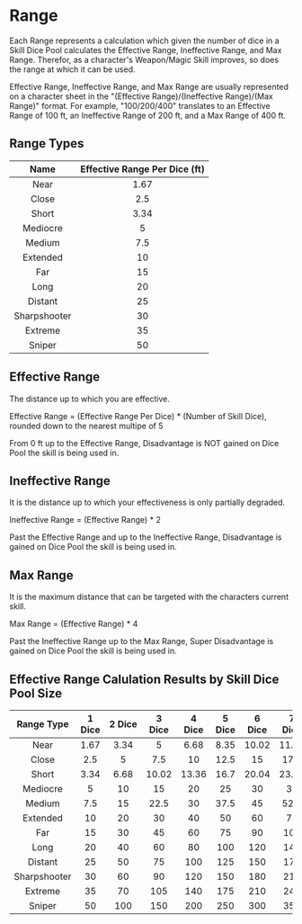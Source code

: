 # Range

Each Range represents a calculation which given the number of dice in a Skill Dice Pool calculates the Effective Range, Ineffective Range, and Max Range. Therefor, as a character's Weapon/Magic Skill improves, so does the range at which it can be used.

Effective Range, Ineffective Range, and Max Range are usually represented on a character sheet in the "(Effective Range)/(Ineffective Range)/(Max Range)" format. For example, "100/200/400" translates to an Effective Range of 100 ft, an Ineffective Range of 200 ft, and a Max Range of 400 ft.

## Range Types

|     Name     | Effective Range Per Dice (ft) |
| :----------: | :---------------------------: |
|     Near     |             1.67             |
|    Close    |              2.5              |
|    Short    |             3.34             |
|   Mediocre   |               5               |
|    Medium    |              7.5              |
|   Extended   |              10              |
|     Far     |              15              |
|     Long     |              20              |
|   Distant   |              25              |
| Sharpshooter |              30              |
|   Extreme   |              35              |
|    Sniper    |              50              |

## Effective Range

The distance up to which you are effective.

Effective Range = (Effective Range Per Dice) * (Number of Skill Dice), rounded down to the nearest multipe of 5

From 0 ft up to the Effective Range, Disadvantage is NOT gained on Dice Pool the skill is being used in.

## Ineffective Range

It is the distance up to which your effectiveness is only partially degraded.

Ineffective Range = (Effective Range) * 2

Past the Effective Range and up to the Ineffective Range, Disadvantage is gained on Dice Pool the skill is being used in.

## Max Range

It is the maximum distance that can be targeted with the characters current skill.

Max Range = (Effective Range) * 4

Past the Ineffective Range up to the Max Range, Super Disadvantage is gained on Dice Pool the skill is being used in.

## Effective Range Calulation Results by Skill Dice Pool Size

|  Range Type  | 1 Dice | 2 Dice | 3 Dice | 4 Dice | 5 Dice | 6 Dice | 7 Dice | 8 Dice | 9 Dice | 10 Dice | 11 Dice | 12 Dice | 13 Dice |
| :----------: | :----: | :-----: | :----: | :----: | :----: | :----: | :----: | :----: | :----: | :-----: | :-----: | :-----: | :-----: |
|     Near     |  1.67  |  3.34  |   5   |  6.68  |  8.35  | 10.02 | 11.69 | 13.36 | 15.03 |  16.7  |  18.37  |  20.04  |  21.71  |
|    Close    |  2.5  |    5    |  7.5  |   10   |  12.5  |   15   |  17.5  |   20   |  22.5  |   25   |  27.5  |   30   |  32.5  |
|    Short    |  3.34  |  6.68  | 10.02 | 13.36 |  16.7  | 20.04 | 23.38 | 26.72 | 30.06 |  34.40  |  36.74  |  40.08  |  43.42  |
|   Mediocre   |   5   |   10   |   15   |   20   |   25   |   30   |   35   |   40   |   45   |   50   |   55   |   60   |   65   |
|    Medium    |  7.5  |   15   |  22.5  |   30   |  37.5  |   45   |  52.5  |   60   |  67.5  |   75   |  82.5  |   90   |  97.5  |
|   Extended   |   10   |   20   |   30   |   40   |   50   |   60   |   70   |   80   |   90   |   100   |   110   |   120   |   130   |
|     Far     |   15   |   30   |   45   |   60   |   75   |   90   |  105  |  120  |  135  |   150   |   165   |   180   |   195   |
|     Long     |   20   |   40   |   60   |   80   |  100  |  120  |  140  |  160  |  180  |   200   |   220   |   240   |   260   |
|   Distant   |   25   |   50   |   75   |  100  |  125  |  150  |  175  |  200  |  225  |   250   |   275   |   300   |   325   |
| Sharpshooter |   30   |   60   |   90   |  120  |  150  |  180  |  210  |  240  |  270  |   300   |   330   |   360   |   390   |
|   Extreme   |   35   |   70   |  105  |  140  |  175  |  210  |  245  |  280  |  315  |   350   |   385   |   420   |   455   |
|    Sniper    |   50   |   100   |  150  |  200  |  250  |  300  |  350  |  400  |  450  |   500   |   550   |   600   |   650   |
